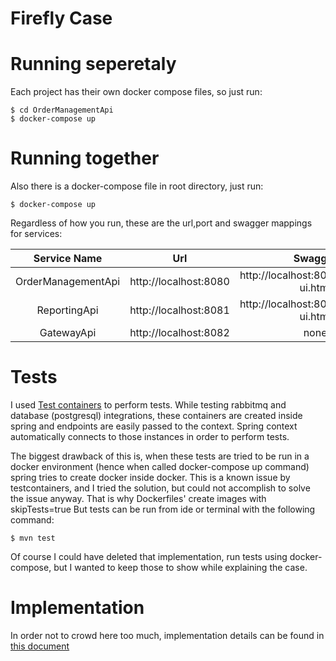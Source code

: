# Firefly Case

#  Running seperetaly

Each project has their own docker compose files, so just run:

```
$ cd OrderManagementApi
$ docker-compose up
```
#  Running together

Also there is a docker-compose file in root directory, just run:

```
$ docker-compose up
```
Regardless of how you run, these are the url,port and swagger mappings for services:

|Service Name| Url | Swagger  | 
|:-------------:|:-------------:|:-------------:|
|OrderManagementApi | http://localhost:8080| http://localhost:8080/swagger-ui.html|
|ReportingApi | http://localhost:8081| http://localhost:8081/swagger-ui.html|
|GatewayApi | http://localhost:8082| none|

# Tests

I used [Test containers](https://www.testcontainers.org/) to perform tests.
While testing rabbitmq and database (postgresql) integrations, these containers are created inside spring and endpoints are easily passed to the context. Spring context automatically connects to those instances in order to perform tests.

The biggest drawback of this is, when these tests are tried to be run in a docker environment (hence when called docker-compose up command) spring tries to create docker inside docker. This is a known issue by testcontainers, and I tried the solution, but could not accomplish to solve the issue anyway.
That is why Dockerfiles' create images with skipTests=true
But tests can be run from ide or terminal with the following command:

```
$ mvn test
```
Of course I could have deleted that implementation, run tests using docker-compose, but I wanted to keep those to show while explaining the case.

# Implementation
In order not to crowd here too much, implementation details can be found in [this document](./ImplementationDetails.pdf)
